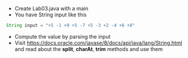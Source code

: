 * Create Lab03.java with a main
* You have String input like this
``` java
String input = "+5 -1 +9 +5 -7 +5 -3 +2 -4 +6 +8"
```
* Compute the value by parsing the input 
* Visit https://docs.oracle.com/javase/8/docs/api/java/lang/String.html	and read about the __split__, __charAt__, __trim__ methods and use them


